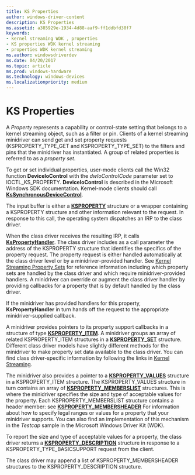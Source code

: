 ```yaml
---
title: KS Properties
author: windows-driver-content
description: KS Properties
ms.assetid: a385929e-1934-4d88-aaf9-ff1ddbfd30f7
keywords:
- kernel streaming WDK , properties
- KS properties WDK kernel streaming
- properties WDK kernel streaming
ms.author: windowsdriverdev
ms.date: 04/20/2017
ms.topic: article
ms.prod: windows-hardware
ms.technology: windows-devices
ms.localizationpriority: medium
---
```


# KS Properties





A *Property* represents a capability or control-state setting that belongs to a kernel streaming object, such as a filter or pin. Clients of a kernel streaming minidriver can send get and set property requests (KSPROPERTY\_TYPE\_GET and KSPROPERTY\_TYPE\_SET) to the filters and pins that the minidriver has instantiated. A group of related properties is referred to as a *property set*.

To get or set individual properties, user-mode clients call the Win32 function **DeviceIoControl** with the *dwIoControlCode* parameter set to IOCTL\_KS\_PROPERTY. **DeviceIoControl** is described in the Microsoft Windows SDK documentation. Kernel-mode clients should call [**KsSynchronousDeviceControl**](https://msdn.microsoft.com/library/windows/hardware/ff567142).

The input buffer is either a [**KSPROPERTY**](https://docs.microsoft.com/windows-hardware/drivers/ddi/content/ks/ns-ks-ksidentifier) structure or a wrapper containing a KSPROPERTY structure and other information relevant to the request. In response to this call, the operating system dispatches an IRP to the class driver.

When the class driver receives the resulting IRP, it calls [**KsPropertyHandler**](https://msdn.microsoft.com/library/windows/hardware/ff564263). The class driver includes as a call parameter the address of the KSPROPERTY structure that identifies the specifics of the property request. The property request is either handled automatically at the class driver level or by a minidriver-provided handler. See [Kernel Streaming Property Sets](https://msdn.microsoft.com/library/windows/hardware/ff554246) for reference information including which property sets are handled by the class driver and which require minidriver-provided handlers. A minidriver can override or augment the class driver handler by providing callbacks for a property that is by default handled by the class driver.

If the minidriver has provided handlers for this property, **KsPropertyHandler** in turn hands off the request to the appropriate minidriver-supplied callback.

A minidriver provides pointers to its property support callbacks in a structure of type [**KSPROPERTY\_ITEM**](https://msdn.microsoft.com/library/windows/hardware/ff565176). A minidriver groups an array of related KSPROPERTY\_ITEM structures in a [**KSPROPERTY\_SET**](https://msdn.microsoft.com/library/windows/hardware/ff565617) structure. Different class driver models have slightly different methods for the minidriver to make property set data available to the class driver. You can find class driver-specific information by following the links in [Kernel Streaming](kernel-streaming.md).

The minidriver also provides a pointer to a [**KSPROPERTY\_VALUES**](https://msdn.microsoft.com/library/windows/hardware/ff565966) structure in a KSPROPERTY\_ITEM structure. The KSPROPERTY\_VALUES structure in turn contains an array of [**KSPROPERTY\_MEMBERSLIST**](https://msdn.microsoft.com/library/windows/hardware/ff565190) structures. This is where the minidriver specifies the size and type of acceptable values for the property. Each KSPROPERTY\_MEMBERSLIST structure contains a header member: see [**KSPROPERTY\_MEMBERSHEADER**](https://msdn.microsoft.com/library/windows/hardware/ff565189) For information about how to specify legal ranges or values for a property that your minidriver supports. You can also find an implementation of this mechanism in the *Testcap* sample in the Microsoft Windows Driver Kit (WDK).

To report the size and type of acceptable values for a property, the class driver returns a [**KSPROPERTY\_DESCRIPTION**](https://msdn.microsoft.com/library/windows/hardware/ff565132) structure in response to a KSPROPERTY\_TYPE\_BASICSUPPORT request from the client.

The class driver may append a list of KSPROPERTY\_MEMBERSHEADER structures to the KSPROPERTY\_DESCRIPTION structure.

 

 




